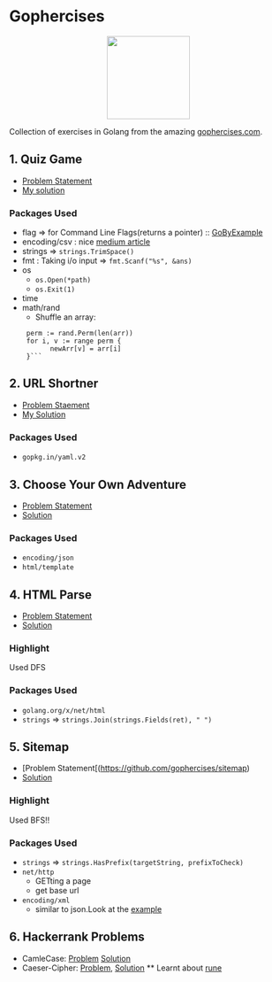 # Gophercises
<p align="center" padding="500px">
<img src="https://gophercises.com/img/gophercises_jumping.gif" height="150px">
</p>


Collection of exercises in Golang from the amazing [gophercises.com](https://gophercises.com).
## 1. Quiz Game
* [Problem Statement](https://github.com/gophercises/quiz)
* [My solution](https://github.com/aayush4vedi/Gophercises/tree/master/quiz)
### Packages Used 
* flag => for Command Line Flags(returns a pointer) :: [GoByExample](https://gobyexample.com/command-line-flags)
* encoding/csv : nice [medium article](https://medium.com/@barunthapa/working-with-csv-in-go-50a4f540e623)
* strings => `strings.TrimSpace()`
* fmt : Taking i/o input => `fmt.Scanf("%s", &ans)`
* os
  * `os.Open(*path)`
  * `os.Exit(1)`
* time
* math/rand 
  * Shuffle an array:
   ```rand.Seed(time.Now().UnixNano())
    perm := rand.Perm(len(arr))
    for i, v := range perm {
	      newArr[v] = arr[i]
    }```
## 2. URL Shortner
* [Problem Staement](https://github.com/gophercises/urlshort) 
* [My Solution](https://github.com/aayush4vedi/Gophercises/tree/master/urlshort)
### Packages Used
* `gopkg.in/yaml.v2`

## 3. Choose Your Own Adventure
* [Problem Statement](https://github.com/gophercises/cyoa)
* [Solution](https://github.com/aayush4vedi/Gophercises/tree/master/cyoa)
### Packages Used
* `encoding/json`
* `html/template`


## 4. HTML Parse
* [Problem Statement](https://github.com/gophercises/link) 
* [Solution](https://github.com/aayush4vedi/Gophercises/tree/master/link)
### Highlight
Used DFS
### Packages Used
* `golang.org/x/net/html`
* `strings` => `strings.Join(strings.Fields(ret), " ")`

## 5. Sitemap
* [Problem Statement[(https://github.com/gophercises/sitemap)
* [Solution](https://github.com/aayush4vedi/Gophercises/blob/master/sitemap/main.go)

### Highlight
Used BFS!!

### Packages Used
* `strings` => `strings.HasPrefix(targetString, prefixToCheck)`
* `net/http`
  * GETting a page
  * get base url
* `encoding/xml` 
  * similar to json.Look at the [example](https://golang.org/pkg/encoding/xml/)

## 6. Hackerrank Problems
* CamleCase: [Problem](https://www.hackerrank.com/challenges/camelcase/problem) [Solution](https://github.com/gophercises/hr1/tree/solution/camel)
* Caeser-Cipher: [Problem](https://www.hackerrank.com/challenges/caesar-cipher-1/problem), [Solution](https://github.com/gophercises/hr1/tree/solution/caesar)
 ** Learnt about [rune](https://www.geeksforgeeks.org/rune-in-golang/)